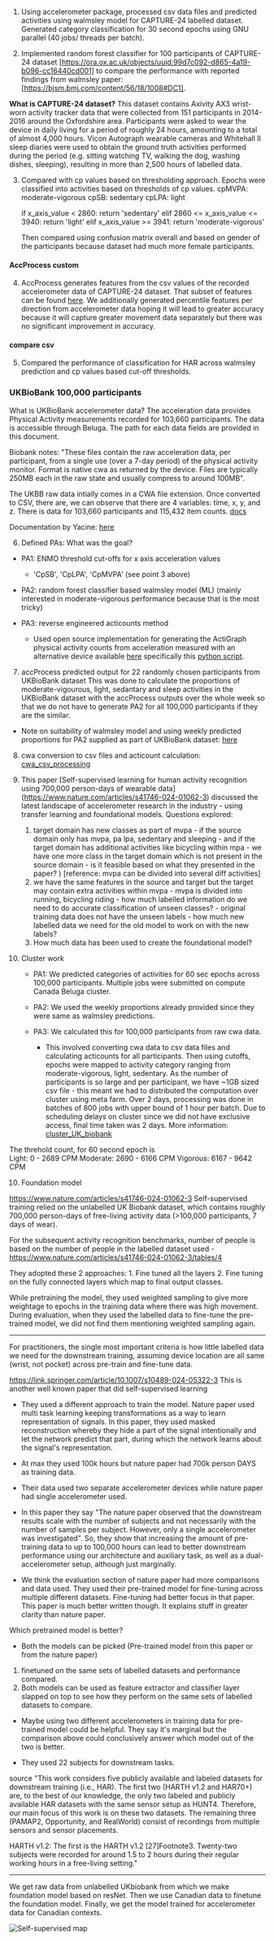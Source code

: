 1. Using accelerometer package, processed csv data files and predicted activities using walmsley model for CAPTURE-24 labelled dataset. Generated category classification for 30 second epochs using GNU parallel (40 jobs/ threads per batch).

2. Implemented random forest classifier for 100 participants of CAPTURE-24 dataset [https://ora.ox.ac.uk/objects/uuid:99d7c092-d865-4a19-b096-cc16440cd001] to compare the performance with reported findings from walmsley paper: [https://bjsm.bmj.com/content/56/18/1008#DC1].

**What is CAPTURE-24 dataset?**
This dataset contains Axivity AX3 wrist-worn activity tracker data that were collected from 151 participants in 2014-2016 around the Oxfordshire area. Participants were asked to wear the device in daily living for a period of roughly 24 hours, amounting to a total of almost 4,000 hours. Vicon Autograph wearable cameras and Whitehall II sleep diaries were used to obtain the ground truth activities performed during the period (e.g. sitting watching TV, walking the dog, washing dishes, sleeping), resulting in more than 2,500 hours of labelled data. 

3. Compared with cp values based on thresholding approach. Epochs were classified into activities based on thresholds of cp values.
    cpMVPA: moderate-vigorous
    cpSB:   sedentary
    cpLPA:  light

    if x_axis_value < 2860:             return 'sedentary'
    elif 2860 <= x_axis_value <= 3940:  return 'light'
    elif x_axis_value >= 3941:          return 'moderate-vigorous'

    Then compared using confusion matrix overall and based on gender of the participants because dataset had much more female participants.


#### AccProcess custom
4. AccProcess generates features from the csv values of the recorded accelerometer data of CAPTURE-24 dataset. That subset of features can be found [here](processAcc/features.txt). We additionally generated percentile features per direction from accelerometer data hoping it will lead to greater accuracy because it will capture greater movement data separately but there was no significant improvement in accuracy.


#### compare csv
5. Compared the performance of classification for HAR across walmsley prediction and cp values based cut-off thresholds.


### UKBioBank 100,000 participants
What is UKBioBank accelerometer data?
The acceleration data provides Physical Activity measurements recorded for 103,660 participants. The data is accessible through Beluga. The path for each data fields are provided in this document.

Biobank notes: "These files contain the raw acceleration data, per participant, from a single use (over a 7-day period) of the physical activity monitor. Format is native cwa as returned by the device. Files are typically 250MB each in the raw state and usually compress to around 100MB".

The UKBB raw data intially comes in a CWA file extension. Once converted to CSV, there are, we can observe that there are 4 variables: time, x, y, and z. There is data for 103,660 participants and 115,432 item counts. [docs](https://biobank.ndph.ox.ac.uk/ukb/field.cgi?id=90001)

Documentation by Yacine: [here](artefacts/Accelerometer_Project_Yacine.pdf)

6.  Defined PAs: What was the goal?

- PA1: ENMO threshold cut-offs for x axis acceleration values
    - 'CpSB', 'CpLPA', 'CpMVPA' (see point 3 above)

- PA2: random forest classifier based walmsley model (ML) (mainly interested in moderate-vigorous performance because that is the most tricky)

- PA3: reverse engineered acticounts method
    - Used open source implementation for generating the ActiGraph physical activity counts from acceleration measured with an alternative device available [here](https://github.com/jbrond/ActigraphCounts/tree/master) specifically this [python script](https://github.com/jbrond/ActigraphCounts/blob/master/R/Python_G_to_sec.py).



7. accProcess predicted output for 22 randomly chosen participants from UKBioBank dataset
This was done to calculate the proportions of moderate-vigourous, light, sedantary and sleep activities in the UKBioBank dataset with the accProcess outputs over the whole week so that we do not have to generate PA2 for all 100,000 participants if they are the similar.

- Note on suitability of walmsley model and using weekly predicted proportions for PA2 supplied as part of UKBioBank dataset: [here](compare_weekly_proportions_UKBioBank/readme.md)


8. cwa conversion to csv files and acticount calculation: [cwa_csv_processing](cluster_UK_biobank/cwa_csv_processing)


9. This paper [Self-supervised learning for human activity recognition using 700,000 person-days of wearable data] (https://www.nature.com/articles/s41746-024-01062-3) discussed the latest landscape of accelerometer research in the industry - using transfer learning and foundational models.
    Questions explored:
    1. target domain has new classes as part of mvpa - if the source domain only has mvpa, pa lpa, sedentary and sleeping - and if the target domain has additional activities like bicycling within mpa - we have one more class in the target domain which is not present in the source domain - is it feasible based on what they presented in the paper? ) [reference: mvpa can be divided into several diff activities] 
    2. we have the same features in the source and target  but the target may contain extra activities within mvpa - mvpa is divided into running, bicycling riding - how much labelled information do we need to do accurate classification of unseen classes? - original training data does not have the unseen labels - how much new labelled data we need for the old model to work on with the new labels?
    3. How much data has been used to create the foundational model?


10. Cluster work
    - PA1: We predicted categories of activities for 60 sec epochs across 100,000 participants. Multiple jobs were submitted on compute Canada Beluga cluster.
    
    - PA2: We used the weekly proportions already provided since they were same as walmsley predictions.

    - PA3: We calculated this for 100,000 participants from raw cwa data.
        - This involved converting cwa data to csv data files and calculating acticounts for all participants. Then using cutoffs, epochs were mapped to activity category ranging from moderate-vigorous, light, sedentary. As the number of participants is so large and per participant, we have ~1GB sized csv file - this meant we had to distributed the computation over cluster using meta farm. Over 2 days, processing was done in batches of 800 jobs with upper bound of 1 hour per batch. Due to scheduling delays on cluster since we did not have exclusive access, final time taken was 2 days. More information: [cluster_UK_biobank](cluster_UK_biobank)


The threhold count, for 60 second epoch is  
Light: 0 - 2689 CPM
Moderate: 2690 - 6166 CPM
Vigorous: 6167 - 9642 CPM


10. Foundation model

https://www.nature.com/articles/s41746-024-01062-3
Self-supervised training relied on the unlabelled UK Biobank dataset, which contains roughly 700,000 person-days of free-living activity data (>100,000 participants, 7 days of wear).

For the subsequent activity recognition benchmarks, number of people is based on the number of people in the labelled dataset used - https://www.nature.com/articles/s41746-024-01062-3/tables/4

They adopted these 2 approaches: 1. Fine tuned all the layers 2. Fine tuning on the fully connected layers which map to final output classes.

While pretraining the model, they used weighted sampling to give more weightage to epochs in the training data where there was high movement. During evaluation, when they used the labelled data to fine-tune the pre-trained model, we did not find them mentioning weighted sampling again.

<hr>


For practitioners, the single most important criteria is how little labelled data we need for the downstream training, assuming device location are all same (wrist, not pocket) across pre-train and fine-tune data.

https://link.springer.com/article/10.1007/s10489-024-05322-3
This is another well known paper that did self-supervised learning

- They used a different approach to train the model. Nature paper used multi task learning keeping transformations as a way to learn representation of signals. In this paper, they used masked reconstruction whereby they hide a part of the signal intentionally and let the network predict that part, during which the network learns about the signal's representation.
 
- At max they used 100k hours but nature paper had 700k person DAYS as training data.
 
 
- Their data used two separate accelerometer devices while nature paper had single accelerometer used.
 
- In this paper they say "The nature paper observed that the downstream results scale with the number of subjects and not necessarily with the number of samples per subject. However, only a single accelerometer was investigated". So, they show that increasing the amount of pre-training data to up to 100,000 hours can lead to better downstream performance using our architecture and auxiliary task, as well as a dual-accelerometer setup, although just marginally.
 
 
- We think the evaluation section of nature paper had more comparisons and data used. They used their pre-trained model for fine-tuning across multiple different datasets. Fine-tuning had better focus in that paper. This paper is much better written though. It explains stuff in greater clarity than nature paper.
 

Which pretrained model is better?
- Both the models can be picked (Pre-trained model from this paper or from the nature paper) 
1) finetuned on the same sets of labelled datasets and performance compared. 
2) Both models can be used as feature extractor and classifier layer slapped on top to see how they perform on the same sets of labelled datasets to compare.
 
- Maybe using two different accelerometers in training data for pre-trained model could be helpful. They say it's marginal but the comparison above could conclusively answer which model out of the two is better.

- They used 22 subjects for downstream tasks.

source
"This work considers five publicly available and labeled datasets for downstream training (i.e., HAR). The first two (HARTH v1.2 and HAR70+) are, to the best of our knowledge, the only two labeled and publicly available HAR datasets with the same sensor setup as HUNT4. Therefore, our main focus of this work is on these two datasets. The remaining three (PAMAP2, Opportunity, and RealWorld) consist of recordings from multiple sensors and sensor placements. 
 
HARTH v1.2: The first is the HARTH v1.2 [27]Footnote3. Twenty-two subjects were recorded for around 1.5 to 2 hours during their regular working hours in a free-living setting."
 
<hr>


We get raw data from unlabelled UKbiobank from which we make foundation model based on resNet. Then we use Canadian data to finetune the foundation model. Finally, we get the model trained for accelerometer data for Canadian contexts.

![Self-supervised map](artefacts/self-supervised-map.png)